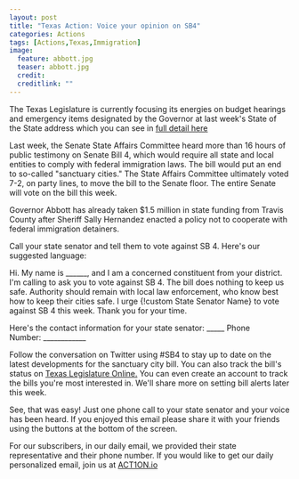 ```yaml
---
layout: post
title: "Texas Action: Voice your opinion on SB4"
categories: Actions
tags: [Actions,Texas,Immigration]
image:
  feature: abbott.jpg
  teaser: abbott.jpg
  credit:
  creditlink: ""
---
```


The Texas Legislature is currently focusing its energies on budget hearings and emergency items designated by the Governor at last week's State of the State address which you can see in [full detail here](https://www.texastribune.org/2017/01/31/state-state-abbott-lays-out-predictable-agenda/)

Last week, the Senate State Affairs Committee heard more than 16 hours of public testimony on Senate Bill 4, which would require all state and local entities to comply with federal immigration laws. The bill would put an end to so-called "sanctuary cities." The State Affairs Committee ultimately voted 7-2, on party lines, to move the bill to the Senate floor. The entire Senate will vote on the bill this week.

Governor Abbott has already taken $1.5 million in state funding from Travis County after Sheriff Sally Hernandez enacted a policy not to cooperate with federal immigration detainers.

Call your state senator and tell them to vote against SB 4. Here's our suggested language:

Hi. My name is ______, and I am a concerned constituent from your district. I'm calling to ask you to vote against SB 4. The bill does nothing to keep us safe. Authority should remain with local law enforcement, who know best how to keep their cities safe. I urge {!custom State Senator Name} to vote against SB 4 this week. Thank you for your time.

Here's the contact information for your state senator: _____ Phone Number: ____________

Follow the conversation on Twitter using #SB4 to stay up to date on the latest developments for the sanctuary city bill. You can also track the bill's status on [Texas Legislature Online.](http://www.capitol.state.tx.us/Home.aspx) You can even create an account to track the bills you're most interested in. We'll share more on setting bill alerts later this week.

See, that was easy! Just one phone call to your state senator and your voice has been heard. If you enjoyed this email please share it with your friends using the buttons at the bottom of the screen.

For our subscribers, in our daily email, we provided their state representative and their phone number. If you would like to get our daily personalized email, join us at [ACT1ON.io](http://ACT1ON.io)
